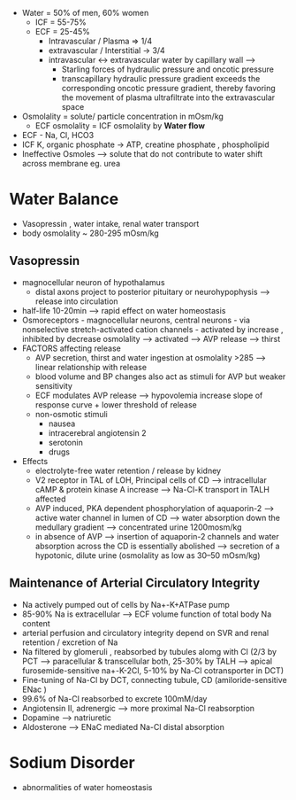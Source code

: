 - Water = 50% of men, 60% women 
	- ICF = 55-75% 
	- ECF = 25-45% 
		- Intravascular / Plasma => 1/4 
		- extravascular / Interstitial -> 3/4 
		- intravascular <-> extravascular water by capillary wall -->
			- Starling forces of hydraulic pressure and oncotic pressure 
			- transcapillary hydraulic pressure gradient exceeds the corresponding oncotic pressure gradient, thereby favoring the movement of plasma ultrafiltrate into the extravascular space
- Osmolality = solute/ particle concentration in mOsm/kg 
	- ECF osmolality = ICF osmolality by **Water flow**
- ECF - Na, Cl, HCO3 
- ICF K, organic phosphate -> ATP, creatine phosphate , phospholipid 
- Ineffective Osmoles --> solute that do not contribute to water shift across membrane eg. urea 
# Water Balance 
- Vasopressin , water intake, renal water transport 
- body osmolality ~ 280-295 mOsm/kg 
## Vasopressin 
- magnocellular neuron of hypothalamus 
	- distal axons project to posterior pituitary or neurohypophysis --> release into circulation 
- half-life 10-20min --> rapid effect on water homeostasis 
- Osmoreceptors 
		- magnocellular neurons, central neurons 
		- via nonselective stretch-activated cation channels 
		- activated by increase , inhibited by decrease osmolality --> activated --> AVP release --> thirst 
- FACTORS affecting release 
	- AVP secretion, thirst and water ingestion at osmolality >285 --> linear relationship with release 
	- blood volume and BP changes also act as stimuli for AVP but weaker sensitivity 
	- ECF modulates AVP release --> hypovolemia increase slope of response curve + lower threshold of release 
	- non-osmotic stimuli 
		- nausea 
		- intracerebral angiotensin 2
		- serotonin 
		- drugs 
- Effects 
	- electrolyte-free water retention / release by kidney 
	- V2 receptor in TAL of LOH, Principal cells of CD --> intracellular cAMP & protein kinase A increase --> Na-Cl-K transport in TALH affected 
	- AVP induced, PKA dependent phosphorylation of aquaporin-2 --> active water channel in lumen of CD --> water absorption down the medullary gradient --> concentrated urine 1200mosm/kg 
	- in absence of AVP --> insertion of aquaporin-2 channels and water absorption across the CD is essentially abolished --> secretion of a hypotonic, dilute urine (osmolality as low as 30–50 mOsm/kg) 
## Maintenance of Arterial Circulatory Integrity 
- Na actively pumped out of cells by Na+-K+ATPase pump 
- 85-90% Na is extracellular --> ECF volume function of total body Na content 
- arterial perfusion and circulatory integrity depend on SVR and renal retention / excretion of Na 
- Na filtered by glomeruli , reabsorbed by tubules alomg with Cl (2/3 by PCT --> paracellular & transcellular both, 25-30% by TALH --> apical furosemide-sensitive na+-K-2Cl, 5-10% by Na-Cl cotransporter in DCT)
- Fine-tuning of Na-Cl by DCT, connecting tubule, CD (amiloride-sensitive ENac )
- 99.6% of Na-Cl reabsorbed to excrete 100mM/day 
- Angiotensin II, adrenergic  --> more proximal Na-Cl reabsorption 
- Dopamine --> natriuretic 
- Aldosterone --> ENaC mediated Na-Cl distal absorption 

# Sodium Disorder 
- abnormalities of water homeostasis 